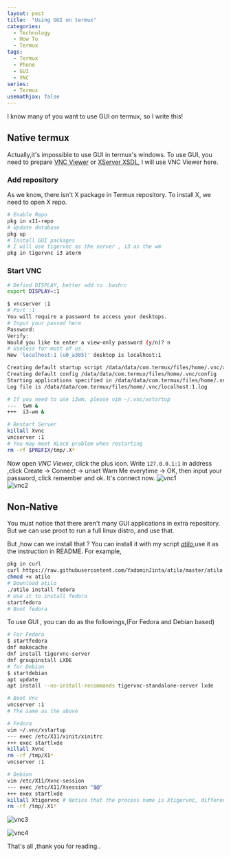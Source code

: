 ```yaml
---
layout: post
title:  "Using GUI on termux"
categories:
  - Technology
  - How To
  - Termux
tags:
  - Termux
  - Phone
  - GUI
  - VNC
series:
  - Termux
usemathjax: false
---
```


I know many of you want to use GUI on termux, so I write this!

## Native termux
Actually,it's impossible to use GUI in termux's windows. To use GUI, you need to prepare [VNC Viewer](https://play.google.com/store/apps/details?id=com.realvnc.viewer.android) or [XServer XSDL](https://play.google.com/store/apps/details?id=x.org.server), I will use VNC Viewer here.

### Add repository
As we know, there isn't X package in Termux repository. To install X, we need to open X repo.

``` bash
# Enable Repo
pkg in x11-repo
# Update database
pkg up 
# Install GUI packages
# I will use tigervnc as the server , i3 as the wm
pkg in tigervnc i3 aterm
```

### Start VNC
```bash
# Defind DISPLAY, better add to .bashrc
export DISPLAY=:1

$ vncserver :1                      
# Port :1
You will require a password to access your desktops.
# Input your passed here 
Password:
Verify:
Would you like to enter a view-only password (y/n)? n
# Useless for most of us.
New 'localhost:1 (u0_a385)' desktop is localhost:1

Creating default startup script /data/data/com.termux/files/home/.vnc/xstartup
Creating default config /data/data/com.termux/files/home/.vnc/config
Starting applications specified in /data/data/com.termux/files/home/.vnc/xstartup
Log file is /data/data/com.termux/files/home/.vnc/localhost:1.log

# If you need to use i3wm, please vim ~/.vnc/xstartup
---  twm &
+++  i3-wm &

# Restart Server
killall Xvnc
vncserver :1
# You may meet XLock problem when restarting
rm -rf $PREFIX/tmp/.X*
```


Now open _VNC Viewer_, click the plus icon. Write `127.0.0.1:1` in address ,click Create -> Connect -> unset Warn Me everytime -> OK, then input your password, click remember and ok. It's connect now.
![vnc1](https://raw.githubusercontent.com/YadominJinta/YadominJinta.github.io/master/assets/img/vnc1.png)  
![vnc2](https://raw.githubusercontent.com/YadominJinta/YadominJinta.github.io/master/assets/img/vnc2.png)  

## Non-Native

You must notice that there aren't many GUI applications in extra repository. But we can use proot to run a full linux distro, and use that.

But ,how can we install that ? You can install it with my script _[atilo](https://github.com/YadominJinta/atilo)_,use it as the instruction in README. For example,

``` bash
pkg in curl
curl https://raw.githubusercontent.com/YadominJinta/atilo/master/atilo -o ~/atilo 
chmod +x atilo
# Download atilo
./atilo install fedora
# Use it to install fedora
startfedora
# Boot fedora
```

To use GUI , you can do as the followings,(For Fedora and Debian based)

``` bash
# For Fedora
$ startfedora
dnf makecache
dnf install tigervnc-server 
dnf groupinstall LXDE
# for Debian
$ startdebian
apt update
apt install --no-install-recommands tigervnc-standalone-server lxde

# Boot Vnc
vncserver :1
# The same as the above

# Fedora
vim ~/.vnc/xstartup
--- exec /etc/X11/xinit/xinitrc
+++ exec startlxde
killall Xvnc
rm -rf /tmp/X1*
vncserver :1

# Debian 
vim /etc/X11/Xvnc-session
--- exec /etc/X11/Xsession "$@"
+++ exex startlxde
killall Xtigervnc # Notice that the process name is Xtigervnc, different with Fedora
rm -rf /tmp/.X1*
```

![vnc3](https://raw.githubusercontent.com/YadominJinta/YadominJinta.github.io/master/assets/img/vnc3.png)  

![vnc4](https://raw.githubusercontent.com/YadominJinta/YadominJinta.github.io/master/assets/img/vnc4.png)  

 That's all ,thank you for reading..
